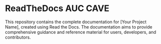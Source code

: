 # ReadTheDocs AUC CAVE


This repository contains the complete documentation for [Your Project Name], created using Read the Docs. The documentation aims to provide comprehensive guidance and reference material for users, developers, and contributors.
